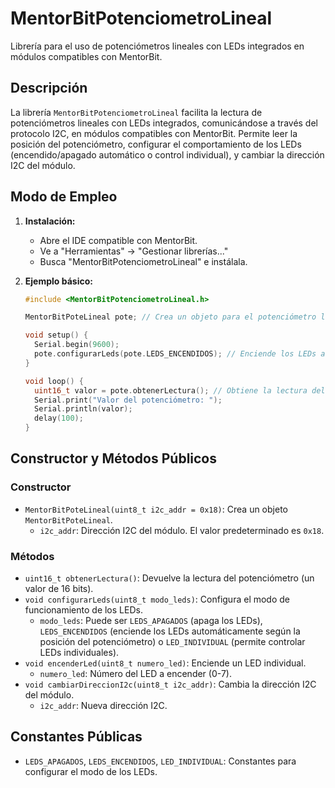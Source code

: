 # MentorBitPotenciometroLineal

Librería para el uso de potenciómetros lineales con LEDs integrados en módulos compatibles con MentorBit.

## Descripción

La librería `MentorBitPotenciometroLineal` facilita la lectura de potenciómetros lineales con LEDs integrados, comunicándose a través del protocolo I2C, en módulos compatibles con MentorBit. Permite leer la posición del potenciómetro, configurar el comportamiento de los LEDs (encendido/apagado automático o control individual), y cambiar la dirección I2C del módulo.

## Modo de Empleo

1.  **Instalación:**
    * Abre el IDE compatible con MentorBit.
    * Ve a "Herramientas" -> "Gestionar librerías..."
    * Busca "MentorBitPotenciometroLineal" e instálala.

2.  **Ejemplo básico:**

    ```c++
    #include <MentorBitPotenciometroLineal.h>

    MentorBitPoteLineal pote; // Crea un objeto para el potenciómetro lineal

    void setup() {
      Serial.begin(9600);
      pote.configurarLeds(pote.LEDS_ENCENDIDOS); // Enciende los LEDs automáticamente
    }

    void loop() {
      uint16_t valor = pote.obtenerLectura(); // Obtiene la lectura del potenciómetro
      Serial.print("Valor del potenciómetro: ");
      Serial.println(valor);
      delay(100);
    }
    ```

## Constructor y Métodos Públicos

### Constructor

* `MentorBitPoteLineal(uint8_t i2c_addr = 0x18)`: Crea un objeto `MentorBitPoteLineal`.
    * `i2c_addr`: Dirección I2C del módulo. El valor predeterminado es `0x18`.

### Métodos

* `uint16_t obtenerLectura()`: Devuelve la lectura del potenciómetro (un valor de 16 bits).
* `void configurarLeds(uint8_t modo_leds)`: Configura el modo de funcionamiento de los LEDs.
    * `modo_leds`: Puede ser `LEDS_APAGADOS` (apaga los LEDs), `LEDS_ENCENDIDOS` (enciende los LEDs automáticamente según la posición del potenciómetro) o `LED_INDIVIDUAL` (permite controlar LEDs individuales).
* `void encenderLed(uint8_t numero_led)`: Enciende un LED individual.
    * `numero_led`: Número del LED a encender (0-7).
* `void cambiarDireccionI2c(uint8_t i2c_addr)`: Cambia la dirección I2C del módulo.
    * `i2c_addr`: Nueva dirección I2C.

## Constantes Públicas

* `LEDS_APAGADOS`, `LEDS_ENCENDIDOS`, `LED_INDIVIDUAL`: Constantes para configurar el modo de los LEDs.
